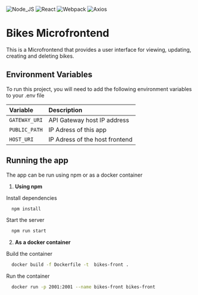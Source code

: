 ![Node_JS](https://img.shields.io/badge/Node_JS-black?logo=npm) 
![React](https://img.shields.io/badge/React-black?logo=react)
![Webpack](https://img.shields.io/badge/Webpack-white?logo=webpack)
![Axios](https://img.shields.io/badge/Axios-black?logo=axios)


# Bikes Microfrontend
This is a Microfrontend that provides a user interface for viewing, updating, creating and deleting bikes.



## Environment Variables

To run this project, you will need to add the following environment variables to your .env file

| Variable      | Description                    |
| :------------ | :----------------------------- |
| `GATEWAY_URI` | API Gateway host IP address    |
| `PUBLIC_PATH` | IP Adress of this app          |
| `HOST_URI`    | IP Adress of the host frontend |



## Running the app 
The app can be run using npm or as a docker container

1. **Using npm**

Install dependencies

```bash
  npm install
```

Start the server

```bash
  npm run start
```

2. **As a docker container**

Build the container

```bash
  docker build -f Dockerfile -t  bikes-front .
```

Run the container

```bash
  docker run -p 2001:2001 --name bikes-front bikes-front 
```